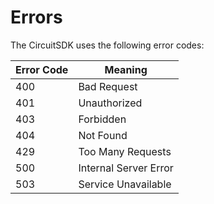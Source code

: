 # Errors

The CircuitSDK uses the following error codes:


Error Code | Meaning
---------- | -------
400 | Bad Request
401 | Unauthorized
403 | Forbidden
404 | Not Found
429 | Too Many Requests
500 | Internal Server Error
503 | Service Unavailable
